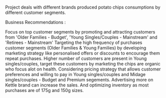 Project deals with different brands produced potato chips consumptions by different customer segments. 

Business Recommendations :

Focus on top customer segments by promoting and attracting customers from 'Older Families - Budget', 'Young Singles/Couples - Mainstream' and 'Retirees - Mainstream'
Targeting the high frequency of purchases customer segments (Older Families & Young Families) by developing marketing strategy like personalised offers or discounts to encourage them repeat purchases.
Higher number of customers are present in Young singles/couples, target these customers by marketing the chips are organic who focus alot on health.
Considering pricing strategy that allows customer preferences and willing to pay in Young singles/couples and Midage singles/couples - Budget and Premium segements.
Advertising more on Kettle brand can increase the sales. And optimizing inventory as most purchases are of 175g and 150g sizes.
